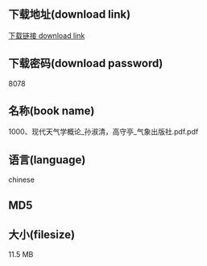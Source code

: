 ## 下载地址(download link)
[下载链接 download link](https://voluble-croquembouche-d321dc.netlify.app/?s=1000%E3%80%81%E7%8E%B0%E4%BB%A3%E5%A4%A9%E6%B0%94%E5%AD%A6%E6%A6%82%E8%AE%BA_%E5%AD%99%E6%B7%91%E6%B8%85%EF%BC%8C%E9%AB%98%E5%AE%88%E4%BA%AD_%E6%B0%94%E8%B1%A1%E5%87%BA%E7%89%88%E7%A4%BE.pdf)

## 下载密码(download password)
8078

## 名称(book name)
1000、现代天气学概论_孙淑清，高守亭_气象出版社.pdf.pdf

## 语言(language)
chinese

## MD5


## 大小(filesize)
11.5 MB
